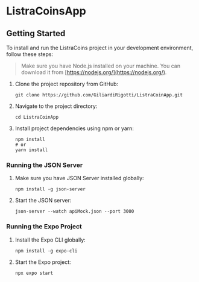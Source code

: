 # ListraCoinsApp

## Getting Started

To install and run the ListraCoins project in your development environment, follow these steps:

> Make sure you have Node.js installed on your machine. You can download it from [https://nodejs.org/](https://nodejs.org/).

1. Clone the project repository from GitHub:

   ```
   git clone https://github.com/GiliardiRigotti/ListraCoinApp.git
   ```

2. Navigate to the project directory:

   ```
   cd ListraCoinApp
   ```

3. Install project dependencies using npm or yarn:

   ```
   npm install
   # or
   yarn install
   ```

### Running the JSON Server

1. Make sure you have JSON Server installed globally:

   ```
   npm install -g json-server
   ```

2. Start the JSON server:

   ```
   json-server --watch apiMock.json --port 3000
   ```

### Running the Expo Project

1. Install the Expo CLI globally:

   ```
   npm install -g expo-cli
   ```

2. Start the Expo project:

   ```
   npx expo start
   ```